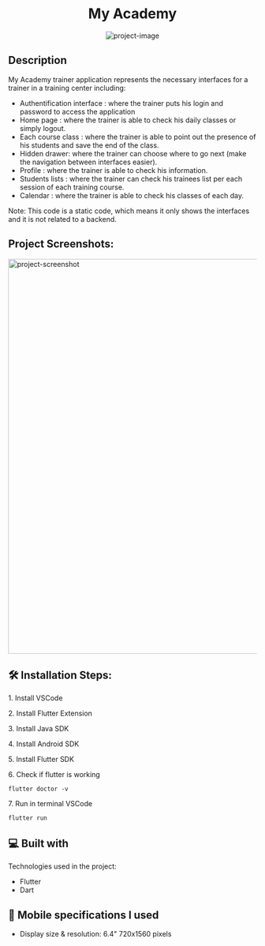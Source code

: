 <h1 align="center" id="title">My Academy</h1>

<p align="center"><img src="https://socialify.git.ci/AbirAloulou/MyAcademy_PFA/image?language=1&amp;name=1&amp;pattern=Formal%20Invitation&amp;theme=Light" alt="project-image"></p>

<h2> Description </h2>

My Academy trainer application represents the necessary interfaces for a trainer in a training center including: 
*  Authentification interface : where the trainer puts his login and password to access the application
*  Home page : where the trainer is able to check his daily classes or simply logout.
*  Each course class : where the trainer is able to point out the presence of his students and save the end of the class.
*  Hidden drawer: where the trainer can choose where to go next (make the navigation between interfaces easier).
*  Profile : where the trainer is able to check his information.
*  Students lists : where the trainer can check his trainees list per each session of each training course.
*  Calendar : where the trainer is able to check his classes of each day.

Note: This code is a static code, which means it only shows the interfaces and it is not related to a backend.

<h2>Project Screenshots:</h2>

<img src="https://res.cloudinary.com/da4fhullk/image/upload/v1719235054/PFA-2024/live_prototype_page-0001_n2nk9e.jpg" alt="project-screenshot" width="800" height="800/">

<h2>🛠️ Installation Steps:</h2>

<p>1. Install VSCode</p>

<p>2. Install Flutter Extension</p>

<p>3. Install Java SDK</p>

<p>4. Install Android SDK</p>

<p>5. Install Flutter SDK</p>

<p>6. Check if flutter is working</p>

```
flutter doctor -v
```

<p>7. Run in terminal VSCode</p>

```
flutter run
```

  
  
<h2>💻 Built with</h2>

Technologies used in the project:

*   Flutter
*   Dart

<h2>📱 Mobile specifications I used </h2>

*  Display size & resolution: 6.4"   720x1560 pixels
